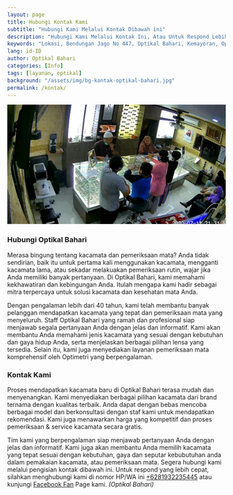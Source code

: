 ```yaml
---
layout: page
title: Hubungi Kontak Kami
subtitle: "Hubungi Kami Melalui Kontak Dibawah ini"
description: "Hubungi Kami Melalui Kontak Ini, Atau Untuk Respond Lebih Cepat, Silahkan Menghubungi Kami Melalui WhatsApp Kami"
keywords: "Lokasi, Bendungan Jago No 447, Optikal Bahari, Kemayoran, Optikal, Optik, Kacamata, Gratis"
lang: id-ID
author: Optikal Bahari
categories: [Info]
tags: [layanan, optikal]
background: "/assets/img/bg-kontak-optikal-bahari.jpg"
permalink: /kontak/
---
```


<div class="card-deck mb-3">
  <div class="card shadow p-3 mb-5 bg-white rounded">
          <img src="/assets/img/posts/periksa-mata/periksa-mata-gratis-optikal-bahari-6.jpg" 
            class="card-img-top" 
            alt="Hubungi Optikal Bahari">
          <div class="card-body">
                <h3 class="card-title">
                  Hubungi Optikal Bahari
                </h3>
                    <p class="card-text text-justify">
                      Merasa bingung tentang kacamata dan pemeriksaan mata? Anda tidak sendirian, baik itu untuk pertama kali menggunakan kacamata, mengganti kacamata lama, atau sekadar melakuakan pemeriksaan rutin, wajar jika Anda memiliki banyak pertanyaan. Di Optikal Bahari, kami memahami kekhawatiran dan kebingungan Anda. Itulah mengapa kami hadir sebagai mitra terpercaya untuk solusi kacamata dan kesehatan mata Anda.
                    </p>
                    <p class="card-text text-justify">
                      Dengan pengalaman lebih dari 40 tahun, kami telah membantu banyak pelanggan mendapatkan kacamata yang tepat dan pemeriksaan mata yang menyeluruh. Staff Optikal Bahari yang ramah dan profesional siap menjawab segala pertanyaan Anda dengan jelas dan informatif. Kami akan membantu Anda memahami jenis kacamata yang sesuai dengan kebutuhan dan gaya hidup Anda, serta menjelaskan berbagai pilihan lensa yang tersedia. Selain itu, kami juga menyediakan layanan pemeriksaan mata komprehensif oleh Optimetri yang berpengalaman.
                    </p>
                <h3 class="card-title">
                  Kontak Kami
                </h3>
                  <script charset="utf-8" type="text/javascript" src="//js.hsforms.net/forms/embed/v2.js"></script>
                  <script>
                    hbspt.forms.create({
                      region: "na1",
                      portalId: "45299584",
                      formId: "dd1ec443-6b6b-41ea-afa8-d200972642c1"
                    });
                  </script>
                  <p class="card-text text-justify">
                      Proses mendapatkan kacamata baru di Optikal Bahari terasa mudah dan menyenangkan. Kami menyediakan berbagai pilihan kacamata dari brand ternama dengan kualitas terbaik. Anda dapat dengan bebas mencoba berbagai model dan berkonsultasi dengan staf kami untuk mendapatkan rekomendasi. Kami juga menawarkan harga yang kompetitif dan proses pemeriksaan & service kacamata secara gratis.
                  </p>
                  <p class="card-text text-justify">
                      Tim kami yang berpengalaman siap menjawab pertanyaan Anda dengan jelas dan informatif. Kami juga akan membantu Anda memilih kacamata yang tepat sesuai dengan kebutuhan, gaya dan seputar kebubutuhan anda dalam pemakaian kacamata, atau pemeriksaan mata. Segera hubungi kami melalui pengisian kontak dibawah ini. Untuk respond yang lebih cepat, silahkan menghubungi kami di nomor HP/WA ini <a href="https://api.whatsapp.com/send?phone=6281932235445&text=Hallo%2C+saya+butuh+informasi+lebih+lanjut+mengenai+Optikal+Bahari" id="WhatsAppClick" class="WhatsAppCall" title="Call WhatsApp">+6281932235445</a> atau kunjungi <a href="https://www.facebook.com/optikalbahari" id="FBClick" title="Facebook Page Optikal Bahari" class="FacebookPage">Facebook Fan</a> Page kami. <em>(Optikal Bahari)</em>
                  </p>
            </div>
      </div>
</div>
